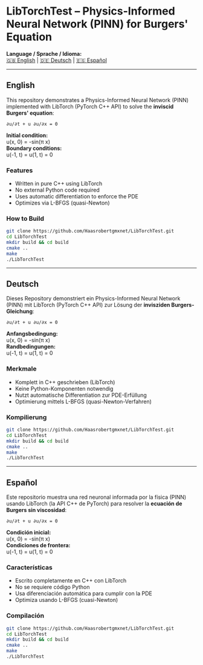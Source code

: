 # LibTorchTest – Physics-Informed Neural Network (PINN) for Burgers' Equation

**Language / Sprache / Idioma:**  
[🇬🇧 English](#english) | [🇩🇪 Deutsch](#deutsch) | [🇪🇸 Español](#espa%C3%B1ol)

---

## English

This repository demonstrates a Physics-Informed Neural Network (PINN) implemented with LibTorch (PyTorch C++ API) to solve the **inviscid Burgers' equation**:

```
∂u/∂t + u ∂u/∂x = 0
```

**Initial condition:**  
u(x, 0) = -sin(π x)  
**Boundary conditions:**  
u(-1, t) = u(1, t) = 0

### Features

- Written in pure C++ using LibTorch
- No external Python code required
- Uses automatic differentiation to enforce the PDE
- Optimizes via L-BFGS (quasi-Newton)

### How to Build

```bash
git clone https://github.com/Haasrobertgmxnet/LibTorchTest.git
cd LibTorchTest
mkdir build && cd build
cmake ..
make
./LibTorchTest
```

---

## Deutsch

Dieses Repository demonstriert ein Physics-Informed Neural Network (PINN) mit LibTorch (PyTorch C++ API) zur Lösung der **invisziden Burgers-Gleichung**:

```
∂u/∂t + u ∂u/∂x = 0
```

**Anfangsbedingung:**  
u(x, 0) = -sin(π x)  
**Randbedingungen:**  
u(-1, t) = u(1, t) = 0

### Merkmale

- Komplett in C++ geschrieben (LibTorch)
- Keine Python-Komponenten notwendig
- Nutzt automatische Differentiation zur PDE-Erfüllung
- Optimierung mittels L-BFGS (quasi-Newton-Verfahren)

### Kompilierung

```bash
git clone https://github.com/Haasrobertgmxnet/LibTorchTest.git
cd LibTorchTest
mkdir build && cd build
cmake ..
make
./LibTorchTest
```

---

## Español

Este repositorio muestra una red neuronal informada por la física (PINN) usando LibTorch (la API C++ de PyTorch) para resolver la **ecuación de Burgers sin viscosidad**:

```
∂u/∂t + u ∂u/∂x = 0
```

**Condición inicial:**  
u(x, 0) = -sin(π x)  
**Condiciones de frontera:**  
u(-1, t) = u(1, t) = 0

### Características

- Escrito completamente en C++ con LibTorch
- No se requiere código Python
- Usa diferenciación automática para cumplir con la PDE
- Optimiza usando L-BFGS (cuasi-Newton)

### Compilación

```bash
git clone https://github.com/Haasrobertgmxnet/LibTorchTest.git
cd LibTorchTest
mkdir build && cd build
cmake ..
make
./LibTorchTest
```